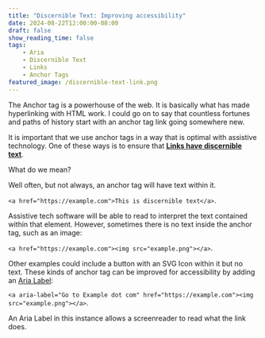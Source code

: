 ```yaml
---
title: "Discernible Text: Improving accessibility"
date: 2024-08-22T12:00:00-08:00
draft: false
show_reading_time: false
tags: 
    - Aria
    - Discernible Text
    - Links
    - Anchor Tags
featured_image: /discernible-text-link.png
---
```

<article class="discernible">
The Anchor tag is a powerhouse of the web. It is basically what has made hyperlinking with HTML work. I could go on to say that countless fortunes and paths of history start with an anchor tag link going somewhere new.

It is important that we use anchor tags in a way that is optimal with assistive technology. One of these ways is to ensure that [**Links have discernible text**](https://dequeuniversity.com/rules/axe/4.1/link-name). 

What do we mean?

Well often, but not always, an anchor tag will have text within it.

`<a href="https://example.com">This is discernible text</a>`.

Assistive tech software will be able to read to interpret the text contained within that element. However, sometimes there is no text inside the anchor tag, such as an image:

`<a href="https://example.com"><img src="example.png"></a>`.

Other examples could include a button with an SVG Icon within it but no text. These kinds of anchor tag can be improved for accessibility by adding an [Aria Label](https://developer.mozilla.org/en-US/docs/Web/Accessibility/ARIA/Attributes/aria-label):

`<a aria-label="Go to Example dot com" href="https://example.com"><img src="example.png"></a>`.

An Aria Label in this instance allows a screenreader to read what the link does.

<!-- ### Example: Large Central Focusable Image Element (with no discernible text)

![](/discernible-text-link.png)

</article>






Web Component: `a-` -->